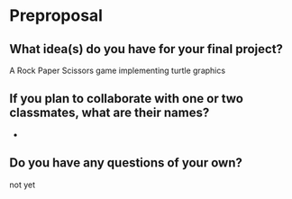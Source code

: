 # Preproposal

## What idea(s) do you have for your final project?

A Rock Paper Scissors game implementing turtle graphics

## If you plan to collaborate with one or two classmates, what are their names?

-

## Do you have any questions of your own?

not yet
